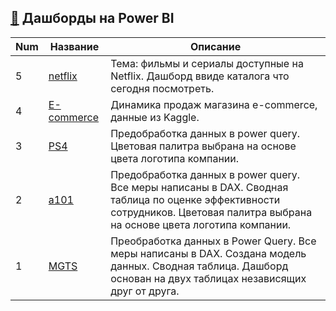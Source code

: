  ## [📒](PowerBI) Дашборды на Power BI
 
 Num | Название  | Описание
----------------|----------------|----------------------
5 | [netflix](netflix) | Тема: фильмы и сериалы доступные на Netflix. Дашборд ввиде каталога что сегодня посмотреть.
4 | [E-commerce](e-com) | Динамика продаж магазина e-commerce, данные из Kaggle.
3 | [PS4](PS4) | Предобработка данных в power query. Цветовая палитра выбрана на основе цвета логотипа компании.
2 | [a101](a101) | Предобработка данных в power query. Все меры написаны в DAX. Сводная таблица по оценке эффективности сотрудников. Цветовая палитра выбрана на основе цвета логотипа компании.
1 | [MGTS](MGTS) | Преобработка данных в Power Query. Все меры написаны в DAX. Создана модель данных. Сводная таблица. Дашборд основан на двух таблицах независящих друг от друга.



